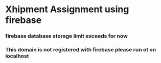 # Xhipment Assignment using firebase

### firebase database storage limit exceeds for now
### This domain is not registered with firebase please run ot on localhost
